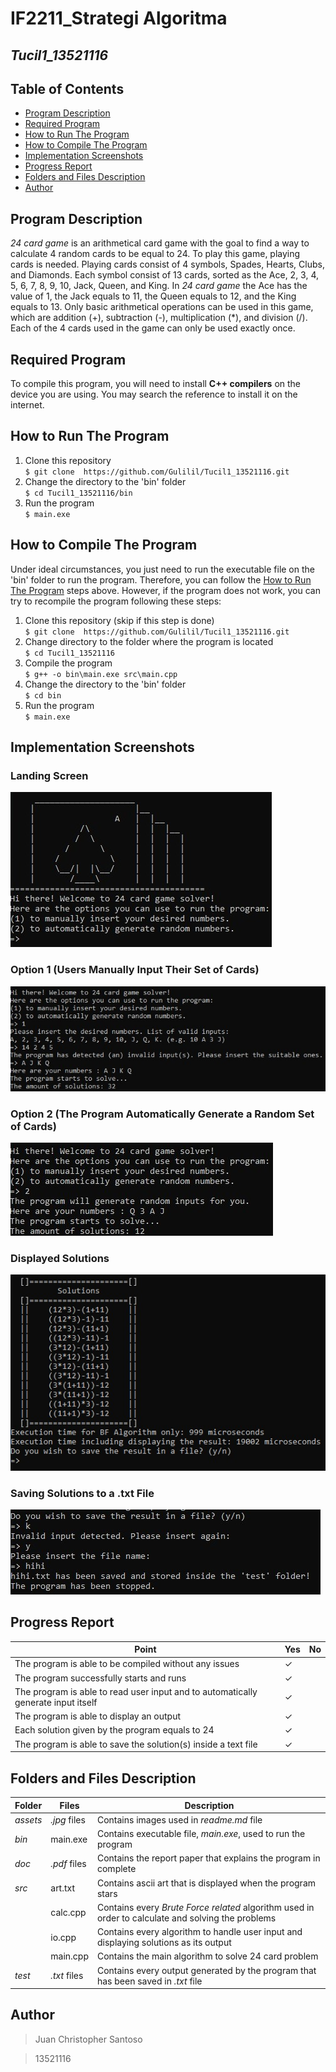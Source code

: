 # IF2211_Strategi Algoritma
## *Tucil1_13521116*


## **Table of Contents**
* [Program Description](#program-description)
* [Required Program](#required-program)
* [How to Run The Program](#how-to-run-the-program)
* [How to Compile The Program](#how-to-compile-the-program)
* [Implementation Screenshots](#implementation-screenshots)
* [Progress Report](#progress-report)
* [Folders and Files Description](#folders-and-files-description)
* [Author](#author)

## **Program Description**
*24 card game* is an arithmetical card game with the goal to find a way to calculate 4 random cards to be equal to 24. To play this game, playing cards is needed. Playing cards consist of 4 symbols, Spades, Hearts, Clubs, and Diamonds. Each symbol consist of 13 cards, sorted as the Ace, 2, 3, 4, 5, 6, 7, 8, 9, 10, Jack, Queen, and King. In *24 card game* the Ace has the value of 1, the Jack equals to 11, the Queen equals to 12, and the King equals to 13. Only basic arithmetical operations can be used in this game, which are addition (+), subtraction (-), multiplication (*), and division (/). Each of the 4 cards used in the game can only be used exactly once.

## **Required Program**
To compile this program, you will need to install **C++ compilers** on the device you are using. You may search the reference to install it on the internet.

## **How to Run The Program**
1. Clone this repository <br>
`$ git clone  https://github.com/Gulilil/Tucil1_13521116.git`
2. Change the directory to the 'bin' folder <br>
`$ cd Tucil1_13521116/bin`
3. Run the program <br>
`$ main.exe`

## **How to Compile The Program**
Under ideal circumstances, you just need to run the executable file on the 'bin' folder to run the program. Therefore, you can follow the [How to Run The Program](#how-to-run-the-program) steps above. However, if the program does not work, you can try to recompile the program following these steps:
1. Clone this repository (skip if this step is done)<br>
`$ git clone  https://github.com/Gulilil/Tucil1_13521116.git`
2. Change directory to the folder where the program is located <br>
`$ cd Tucil1_13521116`
3. Compile the program <br>
`$ g++ -o bin\main.exe src\main.cpp`
4. Change the directory to the 'bin' folder <br>
`$ cd bin`
5. Run the program <br>
`$ main.exe`

## **Implementation Screenshots**

### **Landing Screen**
<img src="assets/landing.jpg"> 

### **Option 1 (Users Manually Input Their Set of Cards)**
<img src="assets/option1.jpg">

### **Option 2 (The Program Automatically Generate a Random Set of Cards)**
<img src="assets/option2.jpg">

### **Displayed Solutions**
<img src="assets/solution.jpg">

### **Saving Solutions to a .txt File**
<img src="assets/saving.jpg">


## **Progress Report**

| Point | Yes | No |
|-----|-----|------|
|The program is able to be compiled without any issues| &check; |   |
|The program successfully starts and runs | &check;   |  |
|The program is able to read user input and to automatically generate input itself | &check;  |  |
|The program is able to display an output | &check;  |  |
|Each solution given by the program equals to 24 | &check;  |  |
|The program is able to save the solution(s) inside a text file| &check;  |  |


## **Folders and Files Description**
| Folder | Files |Description|
|---------|-----|-------|
| *assets*| *.jpg* files | Contains images used in *readme.md* file |
| *bin* | main.exe | Contains executable file, *main.exe*, used to run the program | 
| *doc* | *.pdf* files| Contains the report paper that explains the program in complete   |
| *src* | art.txt| Contains ascii art that is displayed when the program stars  |
| | calc.cpp | Contains every *Brute Force related* algorithm used in order to calculate and solving the problems  |
| | io.cpp | Contains every algorithm to handle user input and displaying solutions as its output|
| | main.cpp | Contains the main algorithm to solve 24 card problem |
| *test* | *.txt* files | Contains every output generated by the program that has been saved in *.txt* file|


## **Author**
> Juan Christopher Santoso

> 13521116




